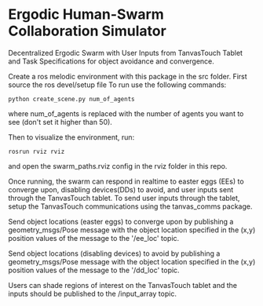 Ergodic Human-Swarm Collaboration Simulator
=============================

Decentralized Ergodic Swarm with User Inputs from TanvasTouch Tablet and Task Specifications for object avoidance and convergence.

Create a ros melodic environment with this package in the src folder. 
First source the ros devel/setup file
To run use the following commands:
```
python create_scene.py num_of_agents
```
where num_of_agents is replaced with the number of agents you 
want to see (don't set it higher than 50).

Then to visualize the environment, run: 
```
rosrun rviz rviz 
```
and open the swarm_paths.rviz config in the rviz folder in this repo.

Once running, the swarm can respond in realtime to easter eggs (EEs) to converge upon, disabling devices(DDs) to avoid, and user inputs sent through the TanvasTouch tablet. To send user inputs through the tablet, setup the TanvasTouch communications using the tanvas_comms package.

Send object locations (easter eggs) to converge upon by publishing a geometry_msgs/Pose message with the object location specified in the (x,y) position values of the message to the '/ee_loc' topic.

Send object locations (disabling devices) to avoid by publishing a geometry_msgs/Pose message with the object location specified in the (x,y) position values of the message to the '/dd_loc' topic.

Users can shade regions of interest on the TanvasTouch tablet and the inputs should be published to the /input_array topic. 

